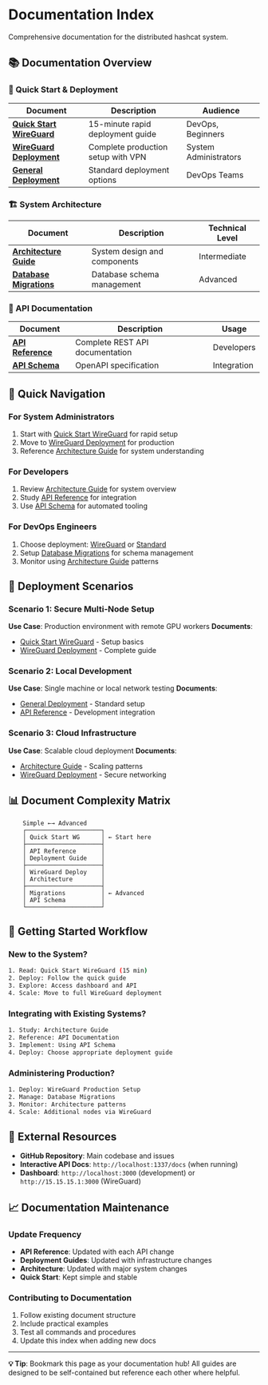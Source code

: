 # Documentation Index

Comprehensive documentation for the distributed hashcat system.

## 📚 Documentation Overview

### **🚀 Quick Start & Deployment**

| Document | Description | Audience |
|----------|-------------|----------|
| **[Quick Start WireGuard](quick-start-wireguard.md)** | 15-minute rapid deployment guide | DevOps, Beginners |
| **[WireGuard Deployment](wireguard-deployment.md)** | Complete production setup with VPN | System Administrators |
| **[General Deployment](deployment.md)** | Standard deployment options | DevOps Teams |

### **🏗️ System Architecture**

| Document | Description | Technical Level |
|----------|-------------|-----------------|
| **[Architecture Guide](architecture.md)** | System design and components | Intermediate |
| **[Database Migrations](migrations.md)** | Database schema management | Advanced |

### **🔌 API Documentation**

| Document | Description | Usage |
|----------|-------------|-------|
| **[API Reference](api.md)** | Complete REST API documentation | Developers |
| **[API Schema](api-schema.json)** | OpenAPI specification | Integration |

## 🎯 Quick Navigation

### **For System Administrators**
1. Start with [Quick Start WireGuard](quick-start-wireguard.md) for rapid setup
2. Move to [WireGuard Deployment](wireguard-deployment.md) for production
3. Reference [Architecture Guide](architecture.md) for system understanding

### **For Developers**
1. Review [Architecture Guide](architecture.md) for system overview
2. Study [API Reference](api.md) for integration
3. Use [API Schema](api-schema.json) for automated tooling

### **For DevOps Engineers**
1. Choose deployment: [WireGuard](wireguard-deployment.md) or [Standard](deployment.md)
2. Setup [Database Migrations](migrations.md) for schema management
3. Monitor using [Architecture Guide](architecture.md) patterns

## 🔧 Deployment Scenarios

### **Scenario 1: Secure Multi-Node Setup**
**Use Case**: Production environment with remote GPU workers
**Documents**:
- [Quick Start WireGuard](quick-start-wireguard.md) - Setup basics
- [WireGuard Deployment](wireguard-deployment.md) - Complete guide

### **Scenario 2: Local Development**
**Use Case**: Single machine or local network testing
**Documents**:
- [General Deployment](deployment.md) - Standard setup
- [API Reference](api.md) - Development integration

### **Scenario 3: Cloud Infrastructure**
**Use Case**: Scalable cloud deployment
**Documents**:
- [Architecture Guide](architecture.md) - Scaling patterns
- [WireGuard Deployment](wireguard-deployment.md) - Secure networking

## 📊 Document Complexity Matrix

```
    Simple ←→ Advanced
    ┌─────────────────────┐
    │ Quick Start WG      │ ← Start here
    ├─────────────────────┤
    │ API Reference       │
    │ Deployment Guide    │
    ├─────────────────────┤
    │ WireGuard Deploy    │
    │ Architecture        │
    ├─────────────────────┤
    │ Migrations          │ ← Advanced
    │ API Schema          │
    └─────────────────────┘
```

## 🚀 Getting Started Workflow

### **New to the System?**
```bash
1. Read: Quick Start WireGuard (15 min)
2. Deploy: Follow the quick guide
3. Explore: Access dashboard and API
4. Scale: Move to full WireGuard deployment
```

### **Integrating with Existing Systems?**
```bash
1. Study: Architecture Guide
2. Reference: API Documentation  
3. Implement: Using API Schema
4. Deploy: Choose appropriate deployment guide
```

### **Administering Production?**
```bash
1. Deploy: WireGuard Production Setup
2. Manage: Database Migrations
3. Monitor: Architecture patterns
4. Scale: Additional nodes via WireGuard
```

## 🔗 External Resources

- **GitHub Repository**: Main codebase and issues
- **Interactive API Docs**: `http://localhost:1337/docs` (when running)
- **Dashboard**: `http://localhost:3000` (development) or `http://15.15.15.1:3000` (WireGuard)

## 📈 Documentation Maintenance

### **Update Frequency**
- **API Reference**: Updated with each API change
- **Deployment Guides**: Updated with infrastructure changes
- **Architecture**: Updated with major system changes
- **Quick Start**: Kept simple and stable

### **Contributing to Documentation**
1. Follow existing document structure
2. Include practical examples
3. Test all commands and procedures
4. Update this index when adding new docs

---

**💡 Tip**: Bookmark this page as your documentation hub! All guides are designed to be self-contained but reference each other where helpful. 
